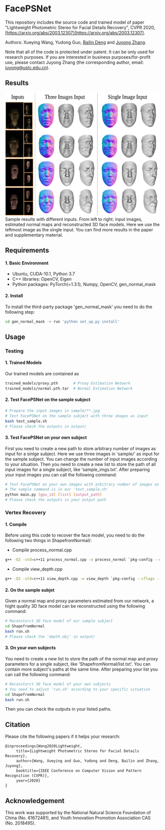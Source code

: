 # FacePSNet
This repository includes the source code and trained model of paper "Lightweight Photometric Stereo for Facial Details Recovery", CVPR 2020, [https://arxiv.org/abs/2003.12307](https://arxiv.org/abs/2003.12307).

Authors: Xueying Wang, Yudong Guo, [Bailin Deng](http://www.bdeng.me/) and [Juyong Zhang](http://staff.ustc.edu.cn/~juyong/).

Note that all of the code is protected under patent. It can be only used for research purposes. If you are interested in business purposes/for-profit use, please contact Juyong Zhang (the corresponding author, email: juyong@ustc.edu.cn).

## Results
<img src = "images/results.png" height = "400px"/> 
Sample results with different inputs. From left to right: input images, estimated normal maps and reconstructed 3D face 
models. Here we use the leftmost image as the single input. You can find more results in the paper and supplementary material.


## Requirements
#### 1. Basic Environment
- Ubuntu, CUDA-10.1, Python 3.7
- C++ libraries: OpenCV, Eigen
- Python packages: PyTorch(=1.3.1), Numpy, OpenCV, gen_normal_mask

#### 2. Install
To install the third-party package 'gen_normal_mask' you need to do the following step:
 ```bash
 cd gen_normal_mask -> run 'python set_up.py install'
``` 


## Usage
### Testing
#### 1. Trained Models
Our trained models are contained as
 ```bash
 trained_models/proxy.pth       # Proxy Estimation Network
 trained_models/normal.pth.tar  # Normal Estimation Network
``` 

#### 2. Test FacePSNet on the sample subject
 ```bash
 # Prepare the input images in sample/**.jpg
 # Test FacePSNet on the sample subject with three images as input
 bash test_sample.sh
 # Please check the outputs in output/
``` 

#### 3. Test FacePSNet on your own subject
First you need to create a new path to store arbitrary number of images as input for a sinlge subject. 
Here we use three images in 'sample/' as input for the sample subject. You can change the number of input images according to your situation. 
Then you need to create a new list to store the path of all input images for a single subject, like 'sample_imgs.txt'. 
After preparing your input images you can call the following command:
 ```bash
 # Test FacePSNet on your own images with arbitrary number of images as input
 # The sample command is in our 'test_sample.sh'
 python main.py [gpu_id] [list] [output_path]
 # Please check the outputs in your output path
``` 

### Vertex Recovery
#### 1. Compile
Before using this code to recover the face model, you need to do the following two things in ShapefromNormal/:
- Compile process_normal.cpp 
 ```bash
 g++ -O2 -std=c++11 process_normal.cpp -o process_normal `pkg-config --cflags --libs opencv`
``` 
- Compile view_depth.cpp
 ```bash
 g++ -O2 -std=c++11 view_depth.cpp -o view_depth `pkg-config --cflags --libs opencv`
``` 

#### 2. On the sample subjet
Given a normal map and proxy parameters estimated from our network, a hight quality 3D face model can be reconstructed using the following command:
 ```bash
 # Reconsturct 3D face model of our sample subject
 cd ShapefromNormal 
 bash run.sh
 # Please check the 'depth.obj' in output/
``` 

#### 3. On your own subjects
You need to create a new list to store the path of the normal map and proxy parameters for a single subject, like 'ShapefromNormal/list.txt'. 
You can contain more subject's paths at the same time.
After preparing your list you can call the following command:
 ```bash
 # Reconsturct 3D face model of your own subjects
 # You need to adjust 'run.sh' according to your specific situation
 cd ShapefromNormal
 bash run.sh
```
Then you can check the outputs in your listed paths. 


## Citation
Please cite the following papers if it helps your research: 
 ```
 @inproceedings{Wang2020Lightweight,
      title={Lightweight Photometric Stereo for Facial Details Recovery},
      author={Wang, Xueying and Guo, Yudong and Deng, Bailin and Zhang, Juyong},
      booktitle={IEEE Conference on Computer Vision and Pattern Recognition (CVPR)},
      year={2020}
}
``` 


## Acknowledgement
This work was supported by the National Natural Science Foundation of China (No. 61672481), and Youth Innovation Promotion Association CAS (No. 2018495).




